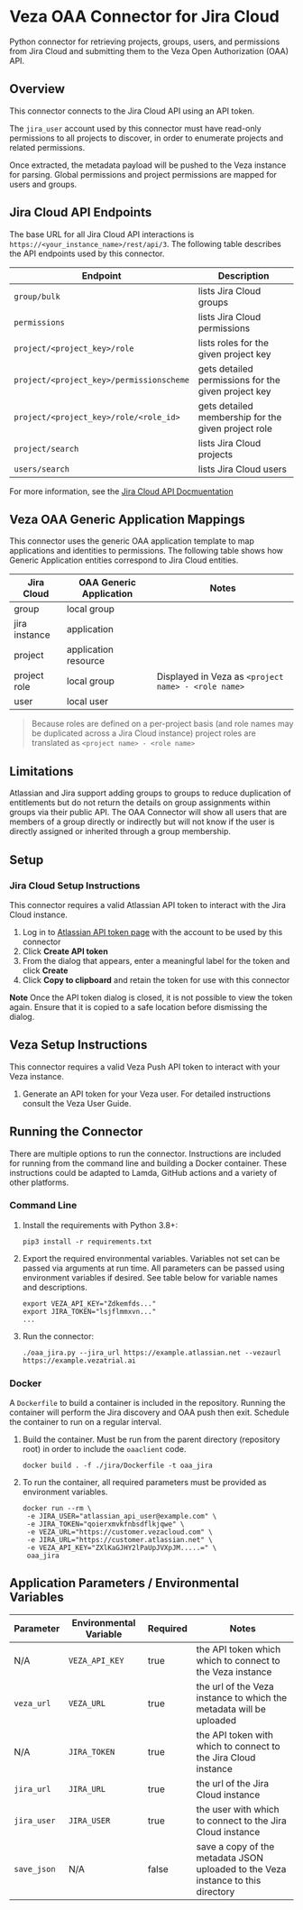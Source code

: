 # Veza OAA Connector for Jira Cloud

Python connector for retrieving projects, groups, users, and permissions from Jira Cloud and submitting them to the Veza Open Authorization (OAA) API.

## Overview

This connector connects to the Jira Cloud API using an API token.

The `jira_user` account used by this connector must have read-only permissions to all projects to discover, in order to enumerate projects and related permissions.

Once extracted, the metadata payload will be pushed to the Veza instance for parsing.
Global permissions and project permissions are mapped for users and groups.

## Jira Cloud API Endpoints

The base URL for all Jira Cloud API interactions is `https://<your_instance_name>/rest/api/3`.
The following table describes the API endpoints used by this connector.

Endpoint                                 | Description
-----------------------------------------|-----------------------------------------------------
`group/bulk`                             | lists Jira Cloud groups
`permissions`                            | lists Jira Cloud permissions
`project/<project_key>/role`             | lists roles for the given project key
`project/<project_key>/permissionscheme` | gets detailed permissions for the given project key
`project/<project_key>/role/<role_id>`   | gets detailed membership for the given project role
`project/search`                         | lists Jira Cloud projects
`users/search`                           | lists Jira Cloud users

For more information, see the [Jira Cloud API Docmuentation](https://developer.atlassian.com/cloud/jira/platform/rest/v3/intro/#about)

## Veza OAA Generic Application Mappings

This connector uses the generic OAA application template to map applications and identities to permissions.
The following table shows how Generic Application entities correspond to Jira Cloud entities.

Jira Cloud    | OAA Generic Application | Notes
--------------|-------------------------|-------------------------------------------------------
group         | local group             |
jira instance | application             |
project       | application resource    |
project role  | local group             | Displayed in Veza as `<project name> - <role name>`
user          | local user              |

> Because roles are defined on a per-project basis (and role names may be duplicated across a Jira Cloud instance) project roles are translated
 as ``<project name> - <role name>``

## Limitations
Atlassian and Jira support adding groups to groups to reduce duplication of entitlements but do not return the details on group assignments
within groups via their public API. The OAA Connector will show all users that are members of a group directly or indirectly but will not know if
the user is directly assigned or inherited through a group membership.

## Setup
### Jira Cloud Setup Instructions

This connector requires a valid Atlassian API token to interact with the Jira Cloud instance.

1. Log in to [Atlassian API token page](https://id.atlassian.com/manage/api-tokens) with the account to be used by this connector
1. Click __Create API token__
1. From the dialog that appears, enter a meaningful label for the token and click __Create__
1. Click __Copy to clipboard__ and retain the token for use with this connector

**Note** Once the API token dialog is closed, it is not possible to view the token again.
Ensure that it is copied to a safe location before dismissing the dialog.

## Veza Setup Instructions

This connector requires a valid Veza Push API token to interact with your Veza instance.

1. Generate an API token for your Veza user. For detailed instructions consult the Veza User Guide.

## Running the Connector
There are multiple options to run the connector. Instructions are included for running from the command line and building a Docker container. These instructions could be adapted
to Lamda, GitHub actions and a variety of other platforms.

### Command Line
1. Install the requirements with Python 3.8+:

   ```shell
   pip3 install -r requirements.txt
   ```

2. Export the required environmental variables. Variables not set can be passed via arguments at run time. All parameters can be passed using environment variables if desired. See table below for variable names and descriptions.

   ```shell
   export VEZA_API_KEY="Zdkemfds..."
   export JIRA_TOKEN="lsjflmmxvn..."
   ...
   ```

3. Run the connector:

    ```shell
    ./oaa_jira.py --jira_url https://example.atlassian.net --vezaurl https://example.vezatrial.ai
    ```

### Docker
A `Dockerfile` to build a container is included in the repository. Running the container will perform the Jira discovery and OAA push then exit. Schedule the container to run on a regular interval.

1. Build the container. Must be run from the parent directory (repository root) in order to include the `oaaclient` code.

   ```shell
   docker build . -f ./jira/Dockerfile -t oaa_jira
   ```

2. To run the container, all required parameters must be provided as environment variables.

   ```shell
   docker run --rm \
    -e JIRA_USER="atlassian_api_user@example.com" \
    -e JIRA_TOKEN="qoierxmvkfnbsdflkjqwe" \
    -e VEZA_URL="https://customer.vezacloud.com" \
    -e JIRA_URL="https://customer.atlassian.net" \
    -e VEZA_API_KEY="ZXlKaGJHY2lPaUpJVXpJM.....=" \
    oaa_jira
   ```

## Application Parameters / Environmental Variables

Parameter   | Environmental Variable | Required | Notes
------------|------------------------|----------|---------------------------------------------------------------------------------
N/A         | `VEZA_API_KEY`         | true     | the API token which which to connect to the Veza instance
`veza_url`  | `VEZA_URL`             | true     | the url of the Veza instance to which the metadata will be uploaded
N/A         | `JIRA_TOKEN`           | true     | the API token with which to connect to the Jira Cloud instance
`jira_url`  | `JIRA_URL`             | true     | the url of the Jira Cloud instance
`jira_user` | `JIRA_USER`            | true     | the user with which to connect to the Jira Cloud instance
`save_json` | N/A                    | false    | save a copy of the metadata JSON uploaded to the Veza instance to this directory
